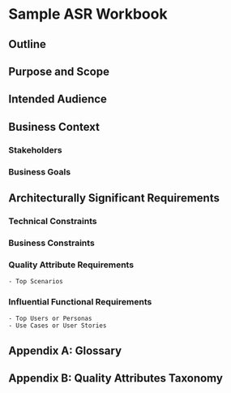 # Sample ASR Workbook

## Outline

## Purpose and Scope

## Intended Audience

## Business Context

### Stakeholders

### Business Goals

## Architecturally Significant Requirements

### Technical Constraints

### Business Constraints

### Quality Attribute Requirements

    - Top Scenarios

### Influential Functional Requirements

    - Top Users or Personas
    - Use Cases or User Stories

## Appendix A: Glossary

## Appendix B: Quality Attributes Taxonomy
